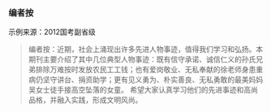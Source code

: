 





### 编者按

示例来源：2012国考副省级

> 	 编者按：近期，社会上涌现出许多先进人物事迹，值得我们学习和弘扬。本期刊主要介绍了其中几位典型人物事迹：既有信守承诺、诚信仁义的孙氏兄弟排除万难按时发放农民工工钱；也有爱岗敬业、无私奉献的徐老师身患重病仍坚守讲台、捐资助学；更有见义勇为、朴实善良、无私勇敢的最美妈妈吴女士徒手接高空坠落的女童。
> 	   希望大家认真学习他们的先进事迹和高尚品格，并融入实践，形成文明风尚。




